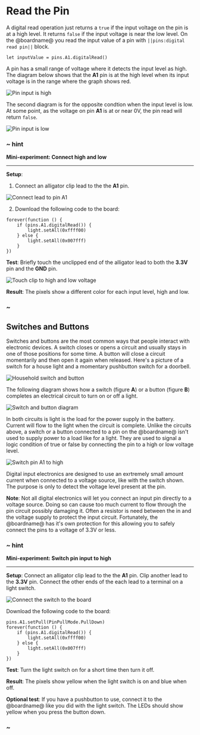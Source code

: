 # Read the Pin

A digital read operation just returns a `true` if the input voltage on the pin is at a high level. It returns `false` if the input voltage is near the low level. On the @boardname@ you read the input value of a pin with ``||pins:digital read pin||`` block.

```block
let inputValue = pins.A1.digitalRead()
```

A pin has a small range of voltage where it detects the input level as high. The diagram below shows that the **A1** pin is at the high level when its input voltage is in the range where the graph shows red.

![Pin input is high](/static/cp/learn/pins-tutorial/pin-level-high.jpg)

The second diagram is for the opposite condtion when the input level is low. At some point, as the voltage on pin **A1** is at or near 0V, the pin read will return ``false``.

![Pin input is low](/static/cp/learn/pins-tutorial/pin-level-low.jpg)

### ~ hint

**Mini-experiment: Connect high and low**

---

**Setup**:

1. Connect an alligator clip lead to the the **A1** pin.

![Connect lead to pin A1](/static/cp/learn/pins-tutorial/connect-a1.jpg)

2. Download the following code to the board:

```blocks
forever(function () {
    if (pins.A1.digitalRead()) {
        light.setAll(0xffff00)
    } else {
        light.setAll(0x007fff)
    }
})
```

**Test**: Briefly touch the unclipped end of the alligator lead to both the **3.3V** pin and the **GND** pin.

![Touch clip to high and low voltage](/static/cp/learn/pins-tutorial/touch-high-low.gif)

**Result**: The pixels show a different color for each input level, high and low.

### ~

## Switches and Buttons

Switches and buttons are the most common ways that people interact with electronic devices. A switch closes or opens a circuit and usually stays in one of those positions for some time. A button will close a circuit momentarily and then open it again when released. Here's a picture of a switch for a house light and a momentary pushbutton switch for a doorbell.

![Household switch and button](/static/cp/learn/pins-tutorial/common-switches.jpg)

The following diagram shows how a switch (figure **A**) or a button (figure **B**) completes an electrical circuit to turn on or off a light.

![Switch and button diagram](/static/cp/learn/pins-tutorial/switch-button.jpg)

In both circuits is light is the load for the power supply in the battery. Current will flow to the light when the circuit is complete. Unlike the circuits above, a switch or a button connected to a pin on the @boardname@ isn't used to supply power to a load like for a light. They are used to signal a logic condition of true or false by connecting the pin to a high or low voltage level. 

![Switch pin A1 to high](/static/cp/learn/pins-tutorial/switch-pin-a1.jpg)

Digital input electronics are designed to use an exrtremely small amount current when connected to a voltage source, like with the switch shown. The purpose is only to detect the voltage level present at the pin.

**Note**: Not all digital electronics will let you connect an input pin directly to a voltage source. Doing so can cause too much current to flow through the pin circuit possibly damaging it. Often a resistor is need between the in and the voltage supply to protect the input circuit. Fortunately, the @boardname@ has it's own protection for this allowing you to safely connect the pins to a voltage of 3.3V or less.

### ~ hint

**Mini-experiment: Switch pin input to high**

---

**Setup**: Connect an alligator clip lead to the the **A1** pin. Clip another lead to the **3.3V** pin. Connect the other ends of the each lead to a terminal on a light switch.

![Connect the switch to the board](/static/cp/learn/pins-tutorial/switch-connect.jpg)

Download the following code to the board:

```blocks
pins.A1.setPull(PinPullMode.PullDown)
forever(function () {
    if (pins.A1.digitalRead()) {
        light.setAll(0xffff00)
    } else {
        light.setAll(0x007fff)
    }
})
```

**Test**: Turn the light switch on for a short time then turn it off.

**Result**: The pixels show yellow when the light switch is on and blue when off.

**Optional test**: If you have a pushbutton to use, connect it to the @boardname@ like you did with the light switch. The LEDs should show yellow when you press the button down.

### ~ 
